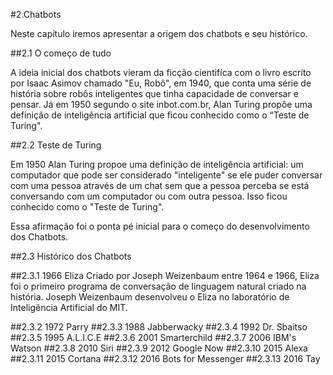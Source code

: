 #2.Chatbots

Neste capítulo iremos apresentar a origem dos chatbots e seu histórico.


##2.1 O começo de tudo

A ideia inicial dos chatbots vieram da ficção cientifíca com o livro escrito por Isaac Asimov chamado "Eu, Robô", em 1940, que conta uma série de história sobre robôs inteligentes que tinha capacidade de conversar e pensar. Já em 1950 segundo o site inbot.com.br, Alan Turing propôe uma definição de inteligência artificial que ficou conhecido como o “Teste de Turing".

##2.2 Teste de Turing

Em 1950 Alan Turing propoe uma definição de inteligência artificial: um computador que pode ser considerado "inteligente" se ele puder conversar com uma pessoa através de um chat sem que a pessoa perceba se está conversando com um computador ou com outra pessoa. Isso ficou conhecido como o "Teste de Turing".

Essa afirmação foi o ponta pé inicial para o começo do desenvolvimento dos Chatbots.

##2.3 Histórico dos Chatbots

##2.3.1 1966 Eliza
Criado por Joseph Weizenbaum entre 1964 e 1966, Eliza foi o primeiro programa de conversação de linguagem natural criado na história. Joseph Weizenbaum desenvolveu o Eliza no laboratório de Inteligência Artificial do MIT.

##2.3.2 1972 Parry
##2.3.3 1988 Jabberwacky
##2.3.4 1992 Dr. Sbaitso
##2.3.5 1995 A.L.I.C.E
##2.3.6 2001 Smarterchild
##2.3.7 2006 IBM's Watson
##2.3.8 2010 Siri
##2.3.9 2012 Google Now
##2.3.10 2015 Alexa
##2.3.11 2015 Cortana
##2.3.12 2016 Bots for Messenger
##2.3.13 2016 Tay

